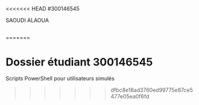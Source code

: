 <<<<<<< HEAD
\#300146545

SAOUDI ALAOUA

## 
=======
# Dossier étudiant 300146545
Scripts PowerShell pour utilisateurs simulés
>>>>>>> dfbc8e18ad3760ed99775e87ce5477e05ea0f6fd

